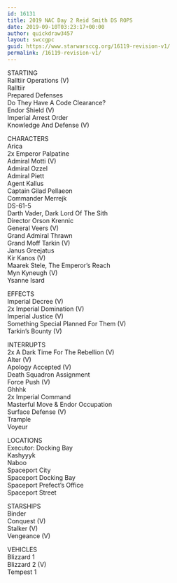 ```yaml
---
id: 16131
title: 2019 NAC Day 2 Reid Smith DS ROPS
date: 2019-09-10T03:23:17+00:00
author: quickdraw3457
layout: swccgpc
guid: https://www.starwarsccg.org/16119-revision-v1/
permalink: /16119-revision-v1/
---
```

STARTING  
Ralltiir Operations (V)  
Ralltiir  
Prepared Defenses  
Do They Have A Code Clearance?  
Endor Shield (V)  
Imperial Arrest Order  
Knowledge And Defense (V)

CHARACTERS  
Arica  
2x Emperor Palpatine  
Admiral Motti (V)  
Admiral Ozzel  
Admiral Piett  
Agent Kallus  
Captain Gilad Pellaeon  
Commander Merrejk  
DS-61-5  
Darth Vader, Dark Lord Of The Sith  
Director Orson Krennic  
General Veers (V)  
Grand Admiral Thrawn  
Grand Moff Tarkin (V)  
Janus Greejatus  
Kir Kanos (V)  
Maarek Stele, The Emperor&#8217;s Reach  
Myn Kyneugh (V)  
Ysanne Isard

EFFECTS  
Imperial Decree (V)  
2x Imperial Domination (V)  
Imperial Justice (V)  
Something Special Planned For Them (V)  
Tarkin&#8217;s Bounty (V)

INTERRUPTS  
2x A Dark Time For The Rebellion (V)  
Alter (V)  
Apology Accepted (V)  
Death Squadron Assignment  
Force Push (V)  
Ghhhk  
2x Imperial Command  
Masterful Move & Endor Occupation  
Surface Defense (V)  
Trample  
Voyeur

LOCATIONS  
Executor: Docking Bay  
Kashyyyk  
Naboo  
Spaceport City  
Spaceport Docking Bay  
Spaceport Prefect&#8217;s Office  
Spaceport Street

STARSHIPS  
Binder  
Conquest (V)  
Stalker (V)  
Vengeance (V)

VEHICLES  
Blizzard 1  
Blizzard 2 (V)  
Tempest 1